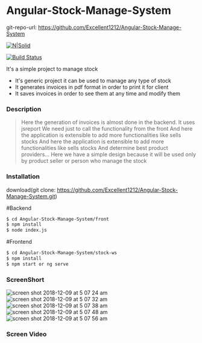 # Angular-Stock-Manage-System

git-repo-url: <https://github.com/Excellent1212/Angular-Stock-Manage-System>

[![N|Solid](https://cldup.com/dTxpPi9lDf.thumb.png)](https://nodesource.com/products/nsolid)

[![Build Status](https://travis-ci.org/joemccann/dillinger.svg?branch=master)](https://travis-ci.org/joemccann/dillinger)

It's a simple project to manage stock

  - It's generic project it can be used to manage any type of stock
  - It generates invoices in pdf format in order to print it for client
  - It saves invoices in order to see them at any time and modify them

### Description

> Here the generation of invoices is almost done in the backend.
> It uses jsreport
> We need just to call the functionality from the front
> And here the application is extensible to add more functionalities like sells stocks
> And here the application is extensible to add more functionalities like sells stocks
> And determine best product providers...
> Here we have a simple design because it will be used only by product seller or person who manage the stock

### Installation

download(git clone: https://github.com/Excellent1212/Angular-Stock-Manage-System.git)

#Backend
```sh
$ cd Angular-Stock-Manage-System/front
$ npm install
$ node index.js
```

#Frontend

```sh
$ cd Angular-Stock-Manage-System/stock-ws
$ npm install 
$ npm start or ng serve
```

### ScreenShort
![screen shot 2018-12-09 at 5 07 24 am](https://user-images.githubusercontent.com/39380398/49692672-6938b380-fb71-11e8-87ee-2ef2742b104b.png)
![screen shot 2018-12-09 at 5 07 32 am](https://user-images.githubusercontent.com/39380398/49692674-79509300-fb71-11e8-8a1a-20c86633df63.png)
![screen shot 2018-12-09 at 5 07 38 am](https://user-images.githubusercontent.com/39380398/49692675-82d9fb00-fb71-11e8-89e6-9c863b053c6f.png)
![screen shot 2018-12-09 at 5 07 48 am](https://user-images.githubusercontent.com/39380398/49692679-8f5e5380-fb71-11e8-967b-cb8740ec1238.png)
![screen shot 2018-12-09 at 5 07 56 am](https://user-images.githubusercontent.com/39380398/49692681-984f2500-fb71-11e8-8e0c-454035184b8e.png)

### Screen Video





